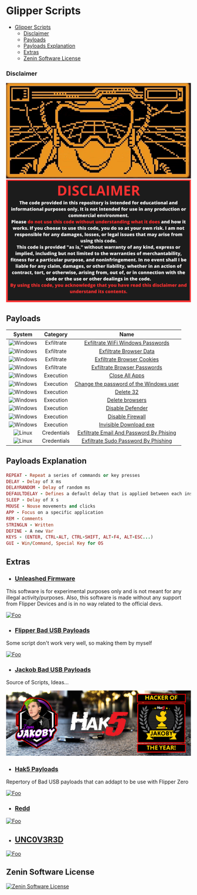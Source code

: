 # Glipper Scripts

- [Glipper Scripts](#glipper-scripts)
    - [Disclaimer](#disclaimer)
  - [Payloads](#payloads)
  - [Payloads Explanation](#payloads-explanation)
  - [Extras](#extras)
  - [Zenin Software License](#zenin-software-license)



### Disclaimer

<div align=center>

<img src="/main/img/logo-repository-2_0.gif" width="600" /><br>
<img src="/main/img/DISCLAIMER.png" width="600" />

</div>


## Payloads

|System|Category|Name|
|:--:|:--:|:--:|
|![Windows](https://img.shields.io/badge/Windows-0078D6?style=for-the-badge&logo=windows&logoColor=white)|Exfiltrate|[Exfiltrate WiFi Windows Passwords](https://github.com/Zenin0/Glipper_Scripts/tree/main/Windows/Exfilaration/WWifiPasswords)
|![Windows](https://img.shields.io/badge/Windows-0078D6?style=for-the-badge&logo=windows&logoColor=white)|Exfiltrate|[Exfiltrate Browser Data](https://github.com/Zenin0/Glipper_Scripts/tree/main/Windows/Exfilaration/BrowserData)
|![Windows](https://img.shields.io/badge/Windows-0078D6?style=for-the-badge&logo=windows&logoColor=white)|Exfiltrate|[Exfiltrate Browser Cookies](https://github.com/Zenin0/Glipper_Scripts/tree/main/Windows/Exfilaration/ExportCookiesBrowsers)
|![Windows](https://img.shields.io/badge/Windows-0078D6?style=for-the-badge&logo=windows&logoColor=white)|Exfiltrate|[Exfiltrate Browser Passwords](https://github.com/Zenin0/Glipper_Scripts/tree/main/Windows/Exfilaration/SendPasswords)
|![Windows](https://img.shields.io/badge/Windows-0078D6?style=for-the-badge&logo=windows&logoColor=white)|Execution|[Close All Apps](https://github.com/Zenin0/Glipper_Scripts/tree/main/Windows/Executions/CloseAllApps)
|![Windows](https://img.shields.io/badge/Windows-0078D6?style=for-the-badge&logo=windows&logoColor=white)|Execution|[Change the password of the Windows user](https://github.com/Zenin0/Glipper_Scripts/tree/main/Windows/Executions/Change_the_password_of_the_windows_user)
|![Windows](https://img.shields.io/badge/Windows-0078D6?style=for-the-badge&logo=windows&logoColor=white)|Execution|[Delete 32](https://github.com/Zenin0/Glipper_Scripts/tree/main/Windows/Exfilaration/Delete32)
|![Windows](https://img.shields.io/badge/Windows-0078D6?style=for-the-badge&logo=windows&logoColor=white)|Execution|[Delete browsers](https://github.com/Zenin0/Glipper_Scripts/tree/main/Windows/Executions/SendPasswords)
|![Windows](https://img.shields.io/badge/Windows-0078D6?style=for-the-badge&logo=windows&logoColor=white)|Execution|[Disable Defender](https://github.com/Zenin0/Glipper_Scripts/tree/main/Windows/Executions/DisableDefender)
|![Windows](https://img.shields.io/badge/Windows-0078D6?style=for-the-badge&logo=windows&logoColor=white)|Execution|[Disable Firewall](https://github.com/Zenin0/Glipper_Scripts/tree/main/Windows/Executions/DisableFirewall)
|![Windows](https://img.shields.io/badge/Windows-0078D6?style=for-the-badge&logo=windows&logoColor=white)|Execution|[Invisible Download exe](https://github.com/Zenin0/Glipper_Scripts/tree/main/Windows/Executions/Invisible_DownExec)
|![Linux](https://img.shields.io/badge/Linux-FCC624?style=for-the-badge&logo=linux&logoColor=black)|Credentials|[Exfiltrate Email And Password By Phising](https://github.com/Zenin0/Glipper_Scripts/tree/main/Linux/Exfiltration/ExfiltrateEmailAndPasswordByPhising)
|![Linux](https://img.shields.io/badge/Linux-FCC624?style=for-the-badge&logo=linux&logoColor=black)|Credentials|[Exfiltrate Sudo Password By Phishing](https://github.com/Zenin0/Glipper_Scripts/tree/main/Linux/Exfiltration/ExfiltrateSudoPasswordByPhising)



## Payloads Explanation

```ruby
REPEAT - Repeat a series of commands or key presses
DELAY - Delay of X ms
DELAYRANDOM - Delay of random ms
DEFAULTDELAY - Defines a default delay that is applied between each instruction
SLEEP - Delay of X s
MOUSE - Nouse movements and clicks
APP - Focus on a specific application
REM - Comments
STRINGLN - Written
DEFINE - A new Var
KEYS - (ENTER, CTRL-ALT, CTRL-SHIFT, ALT-F4, ALT-ESC...)
GUI - Win/Command, Special Key for OS
```

## Extras

- ### [Unleashed Firmware](https://github.com/DarkFlippers/unleashed-firmware)
This software is for experimental purposes only and is not meant for any illegal activity/purposes.
Also, this software is made without any support from Flipper Devices and is in no way related to the official devs.

[![Foo](https://user-images.githubusercontent.com/10697207/186202043-26947e28-b1cc-459a-8f20-ffcc7fc0c71c.png)](https://github.com/DarkFlippers/unleashed-firmware)

- ### [Flipper Bad USB Payloads](https://github.com/aleff-github/my-flipper-shits)

Some script don't work very well, so making them by myself

[![Foo](https://raw.githubusercontent.com/aleff-github/my-flipper-shits/main/img/logo-repository-2_0.gif)](https://github.com/aleff-github/my-flipper-shits)

- ### [Jackob Bad USB Payloads](https://github.com/I-Am-Jakoby/Flipper-Zero-BadUSB)

Source of Scripts, Ideas...

[![Foo](https://raw.githubusercontent.com/I-Am-Jakoby/I-Am-Jakoby/main/img/hak5-banner.png)](https://github.com/I-Am-Jakoby/Flipper-Zero-BadUSB)

- ### [Hak5 Payloads](https://payloadhub.com/blogs/payloads)

Repertory of Bad USB payloads that can addapt to be use with Flipper Zero

[![Foo](https://cdn.shopify.com/s/files/1/0068/2142/files/Hak5_White-1024x576.png)](https://payloadhub.com/blogs/payloads)

- ### [Redd](https://github.com/InfoSecREDD)

[![Foo](https://avatars.githubusercontent.com/u/28995204?v=4)](https://github.com/InfoSecREDD)

- ## [UNC0V3R3D](https://github.com/UNC0V3R3D/Flipper_Zero-BadUsb)

[![Foo](https://avatars.githubusercontent.com/u/115997296?v=4)](https://github.com/UNC0V3R3D/Flipper_Zero-BadUsb)


## Zenin Software License

[![Zenin Software License](https://img.shields.io/badge/license-Zenin%20Software%20License-red.svg)](https://github.com/Zenin0/Glipper_Scripts/blob/main/LICENSE)


